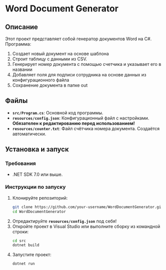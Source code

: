 # Word Document Generator

## Описание

Этот проект представляет собой генератор документов Word на C#. Программа:
1. Создает новый документ на основе шаблона
2. Строит таблицу с данными из CSV.
3. Генерирует номер документа с помощью счетчика и указывает его в названии
4. Добавляет поля для подписи сотрудника на основе данных из конфигурационного файла
5. Сохранение документа в папке out

## Файлы

- **`src/Program.cs`**: Основной код программы.
- **`resources/config.json`**: Конфигурационный файл с настройками. **Обязателен к редактированию перед использованием!**
- **`resources/counter.txt`**: Файл счётчика номера документа. Создаётся автоматически.

## Установка и запуск

### Требования

- .NET SDK 7.0 или выше.

### Инструкции по запуску

1. Клонируйте репозиторий:
   ```bash
   git clone https://github.com/your-username/WordDocumentGenerator.git
   cd WordDocumentGenerator
   ```
2. Отредактируйте **`resources/config.json`** под себя!
3. Откройте проект в Visual Studio или выполните сборку из командной строки:
	```bash
	cd src
	dotnet build
	```
4. Запустите проект:
	```bash
	dotnet run
	```
